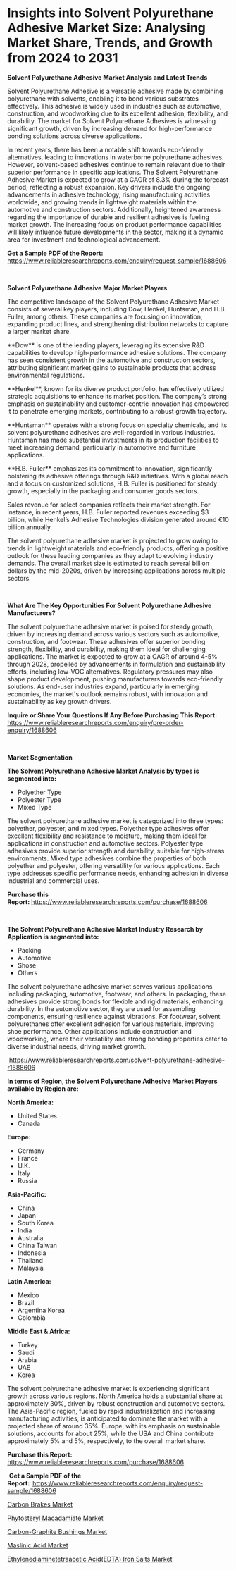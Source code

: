 <p><h1>Insights into Solvent Polyurethane Adhesive Market Size: Analysing Market Share, Trends, and Growth from 2024 to 2031</h1></p><p><strong>Solvent Polyurethane Adhesive Market Analysis and Latest Trends</strong></p>
<p><p>Solvent Polyurethane Adhesive is a versatile adhesive made by combining polyurethane with solvents, enabling it to bond various substrates effectively. This adhesive is widely used in industries such as automotive, construction, and woodworking due to its excellent adhesion, flexibility, and durability. The market for Solvent Polyurethane Adhesives is witnessing significant growth, driven by increasing demand for high-performance bonding solutions across diverse applications.</p><p>In recent years, there has been a notable shift towards eco-friendly alternatives, leading to innovations in waterborne polyurethane adhesives. However, solvent-based adhesives continue to remain relevant due to their superior performance in specific applications. The Solvent Polyurethane Adhesive Market is expected to grow at a CAGR of 8.3% during the forecast period, reflecting a robust expansion. Key drivers include the ongoing advancements in adhesive technology, rising manufacturing activities worldwide, and growing trends in lightweight materials within the automotive and construction sectors. Additionally, heightened awareness regarding the importance of durable and resilient adhesives is fueling market growth. The increasing focus on product performance capabilities will likely influence future developments in the sector, making it a dynamic area for investment and technological advancement.</p></p>
<p><strong>Get a Sample PDF of the Report:&nbsp;</strong> <a href="https://www.reliableresearchreports.com/enquiry/request-sample/1688606?utm_campaign=8&utm_medium=2&utm_source=Github&utm_content=ia&utm_term=17102024&utm_id=solvent-polyurethane-adhesive">https://www.reliableresearchreports.com/enquiry/request-sample/1688606</a></p>
<p>&nbsp;</p>
<p><strong>Solvent Polyurethane Adhesive Major Market Players</strong></p>
<p><p>The competitive landscape of the Solvent Polyurethane Adhesive Market consists of several key players, including Dow, Henkel, Huntsman, and H.B. Fuller, among others. These companies are focusing on innovation, expanding product lines, and strengthening distribution networks to capture a larger market share.</p><p>**Dow** is one of the leading players, leveraging its extensive R&D capabilities to develop high-performance adhesive solutions. The company has seen consistent growth in the automotive and construction sectors, attributing significant market gains to sustainable products that address environmental regulations.</p><p>**Henkel**, known for its diverse product portfolio, has effectively utilized strategic acquisitions to enhance its market position. The company’s strong emphasis on sustainability and customer-centric innovation has empowered it to penetrate emerging markets, contributing to a robust growth trajectory.</p><p>**Huntsman** operates with a strong focus on specialty chemicals, and its solvent polyurethane adhesives are well-regarded in various industries. Huntsman has made substantial investments in its production facilities to meet increasing demand, particularly in automotive and furniture applications.</p><p>**H.B. Fuller** emphasizes its commitment to innovation, significantly bolstering its adhesive offerings through R&D initiatives. With a global reach and a focus on customized solutions, H.B. Fuller is positioned for steady growth, especially in the packaging and consumer goods sectors.</p><p>Sales revenue for select companies reflects their market strength. For instance, in recent years, H.B. Fuller reported revenues exceeding $3 billion, while Henkel’s Adhesive Technologies division generated around €10 billion annually.</p><p>The solvent polyurethane adhesive market is projected to grow owing to trends in lightweight materials and eco-friendly products, offering a positive outlook for these leading companies as they adapt to evolving industry demands. The overall market size is estimated to reach several billion dollars by the mid-2020s, driven by increasing applications across multiple sectors.</p></p>
<p>&nbsp;</p>
<p><strong>What Are The Key Opportunities For Solvent Polyurethane Adhesive Manufacturers?</strong></p>
<p><p>The solvent polyurethane adhesive market is poised for steady growth, driven by increasing demand across various sectors such as automotive, construction, and footwear. These adhesives offer superior bonding strength, flexibility, and durability, making them ideal for challenging applications. The market is expected to grow at a CAGR of around 4-5% through 2028, propelled by advancements in formulation and sustainability efforts, including low-VOC alternatives. Regulatory pressures may also shape product development, pushing manufacturers towards eco-friendly solutions. As end-user industries expand, particularly in emerging economies, the market's outlook remains robust, with innovation and sustainability as key growth drivers.</p></p>
<p><strong>Inquire or Share Your Questions If Any Before Purchasing This Report:</strong> <a href="https://www.reliableresearchreports.com/enquiry/pre-order-enquiry/1688606?utm_campaign=8&utm_medium=2&utm_source=Github&utm_content=ia&utm_term=17102024&utm_id=solvent-polyurethane-adhesive">https://www.reliableresearchreports.com/enquiry/pre-order-enquiry/1688606</a></p>
<p>&nbsp;</p>
<p><strong>Market Segmentation</strong></p>
<p><strong>The Solvent Polyurethane Adhesive Market Analysis by types is segmented into:</strong></p>
<p><ul><li>Polyether Type</li><li>Polyester Type</li><li>Mixed Type</li></ul></p>
<p><p>The solvent polyurethane adhesive market is categorized into three types: polyether, polyester, and mixed types. Polyether type adhesives offer excellent flexibility and resistance to moisture, making them ideal for applications in construction and automotive sectors. Polyester type adhesives provide superior strength and durability, suitable for high-stress environments. Mixed type adhesives combine the properties of both polyether and polyester, offering versatility for various applications. Each type addresses specific performance needs, enhancing adhesion in diverse industrial and commercial uses.</p></p>
<p><strong>Purchase this Report:&nbsp;</strong><a href="https://www.reliableresearchreports.com/purchase/1688606?utm_campaign=8&utm_medium=2&utm_source=Github&utm_content=ia&utm_term=17102024&utm_id=solvent-polyurethane-adhesive">https://www.reliableresearchreports.com/purchase/1688606</a></p>
<p>&nbsp;</p>
<p><strong>The Solvent Polyurethane Adhesive Market Industry Research by Application is segmented into:</strong></p>
<p><ul><li>Packing</li><li>Automotive</li><li>Shose</li><li>Others</li></ul></p>
<p><p>The solvent polyurethane adhesive market serves various applications including packaging, automotive, footwear, and others. In packaging, these adhesives provide strong bonds for flexible and rigid materials, enhancing durability. In the automotive sector, they are used for assembling components, ensuring resilience against vibrations. For footwear, solvent polyurethanes offer excellent adhesion for various materials, improving shoe performance. Other applications include construction and woodworking, where their versatility and strong bonding properties cater to diverse industrial needs, driving market growth.</p></p>
<p><a href="https://www.reliableresearchreports.com/solvent-polyurethane-adhesive-r1688606?utm_campaign=8&utm_medium=2&utm_source=Github&utm_content=ia&utm_term=17102024&utm_id=solvent-polyurethane-adhesive">&nbsp;https://www.reliableresearchreports.com/solvent-polyurethane-adhesive-r1688606</a></p>
<p><strong>In terms of Region, the Solvent Polyurethane Adhesive Market Players available by Region are:</strong></p>
<p>
    <p> <strong> North America: </strong>
        <ul>
            <li>United States</li>
            <li>Canada</li>
        </ul>
        </p> 
    <p> <strong> Europe: </strong>
        <ul>
            <li>Germany</li>
            <li>France</li>
            <li>U.K.</li>
            <li>Italy</li>
            <li>Russia</li>
        </ul>
        </p> 
    <p> <strong> Asia-Pacific: </strong>
        <ul>
            <li>China</li>
            <li>Japan</li>
            <li>South Korea</li>
            <li>India</li>
            <li>Australia</li>
            <li>China Taiwan</li>
            <li>Indonesia</li>
            <li>Thailand</li>
            <li>Malaysia</li>
        </ul>
        </p> 
    <p> <strong> Latin America: </strong>
        <ul>
            <li>Mexico</li>
            <li>Brazil</li>
            <li>Argentina Korea</li>
            <li>Colombia</li>
        </ul>
        </p> 
    <p> <strong> Middle East & Africa: </strong>
        <ul>
            <li>Turkey</li>
            <li>Saudi</li>
            <li>Arabia</li>
            <li>UAE</li>
            <li>Korea</li>
        </ul>
    </p>
    </p>
<p><p>The solvent polyurethane adhesive market is experiencing significant growth across various regions. North America holds a substantial share at approximately 30%, driven by robust construction and automotive sectors. The Asia-Pacific region, fueled by rapid industrialization and increasing manufacturing activities, is anticipated to dominate the market with a projected share of around 35%. Europe, with its emphasis on sustainable solutions, accounts for about 25%, while the USA and China contribute approximately 5% and 5%, respectively, to the overall market share.</p></p>
<p><strong>Purchase this Report: </strong><a href="https://www.reliableresearchreports.com/purchase/1688606?utm_campaign=8&utm_medium=2&utm_source=Github&utm_content=ia&utm_term=17102024&utm_id=solvent-polyurethane-adhesive">https://www.reliableresearchreports.com/purchase/1688606</a></p>
<p>&nbsp;<strong>Get a Sample PDF of the Report:&nbsp;&nbsp;</strong><a href="https://www.reliableresearchreports.com/enquiry/request-sample/1688606?utm_campaign=8&utm_medium=2&utm_source=Github&utm_content=ia&utm_term=17102024&utm_id=solvent-polyurethane-adhesive">https://www.reliableresearchreports.com/enquiry/request-sample/1688606</a></p>
<p><strong></strong></p>
<p><p><a href="https://issuu.com/reportprime-2/docs/carbon-brakes-market-size-2030.pptx_4773a08cf6f394?utm_campaign=8&utm_medium=2&utm_source=Github&utm_content=ia&utm_term=17102024&utm_id=solvent-polyurethane-adhesive">Carbon Brakes Market</a></p><p><a href="https://www.linkedin.com/pulse/global-phytosteryl-macadamiate-industry-analysis-share-growth-thppf?utm_campaign=8&utm_medium=2&utm_source=Github&utm_content=ia&utm_term=17102024&utm_id=solvent-polyurethane-adhesive">Phytosteryl Macadamiate Market</a></p><p><a href="https://issuu.com/reportprime-2/docs/carbon-graphite-bushings-market-siz_5563e66f2a9efd?utm_campaign=8&utm_medium=2&utm_source=Github&utm_content=ia&utm_term=17102024&utm_id=solvent-polyurethane-adhesive">Carbon-Graphite Bushings Market</a></p><p><a href="https://www.linkedin.com/pulse/maslinic-acid-market-pulse-96-expansion-blueprint-2024-2031-tig7f?utm_campaign=8&utm_medium=2&utm_source=Github&utm_content=ia&utm_term=17102024&utm_id=solvent-polyurethane-adhesive">Maslinic Acid Market</a></p><p><a href="https://github.com/cliffxbwergin/Market-Research-Report-List-1/blob/main/ethylenediaminetetraacetic-acidedta-iron-salts-market.md?utm_campaign=8&utm_medium=2&utm_source=Github&utm_content=ia&utm_term=17102024&utm_id=solvent-polyurethane-adhesive">Ethylenediaminetetraacetic Acid(EDTA) Iron Salts Market</a></p></p>